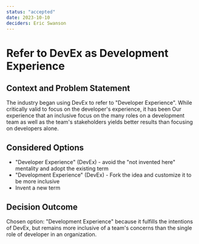 ```yaml
---
status: "accepted"
date: 2023-10-10
deciders: Eric Swanson
---
```

# Refer to DevEx as Development Experience

## Context and Problem Statement

The industry began using DevEx to refer to "Developer Experience". While critically valid to focus on the developer's experience, it has been Our experience that an inclusive focus on the many roles on a development team as well as the team's stakeholders yields better results than focusing on developers alone.

## Considered Options

* "Developer Experience" (DevEx) - avoid the "not invented here" mentality and adopt the existing term
* "Development Experience" (DevEx) - Fork the idea and customize it to be more inclusive
* Invent a new term

## Decision Outcome

Chosen option: "Development Experience" because it fulfills the intentions of DevEx, but remains more inclusive of a team's concerns than the single role of developer in an organization.
